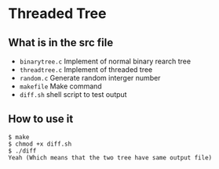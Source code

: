 # Threaded Tree

## What is in the src file
* `binarytree.c` Implement of normal binary rearch tree
* `threadtree.c` Implement of threaded tree
* `random.c` Generate random interger number
* `makefile` Make command
* `diff.sh` shell script to test output

## How to use it 
```
$ make
$ chmod +x diff.sh
$ ./diff
Yeah (Which means that the two tree have same output file)
```
